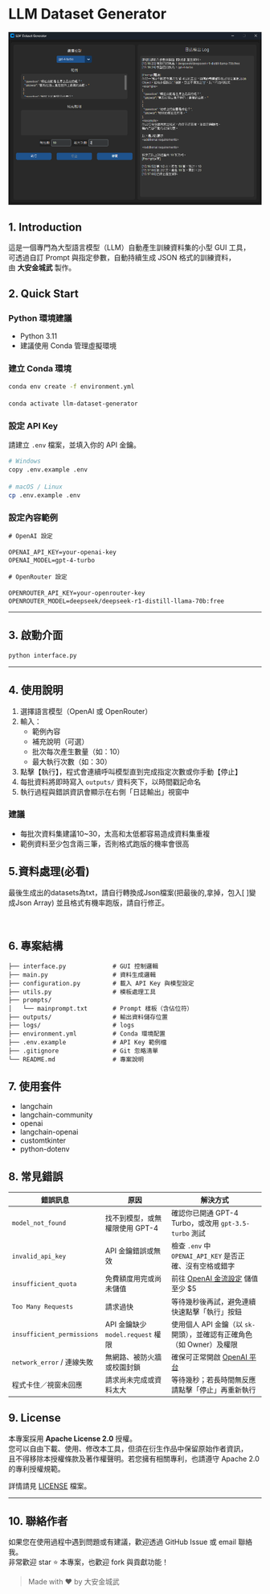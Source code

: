 # LLM Dataset Generator

![alt text](image.png)

## 1. Introduction

這是一個專門為大型語言模型（LLM）自動產生訓練資料集的小型 GUI 工具，  
可透過自訂 Prompt 與指定參數，自動持續生成 JSON 格式的訓練資料，  
由 **大安金城武** 製作。

## 2. Quick Start

### Python 環境建議

- Python 3.11
- 建議使用 Conda 管理虛擬環境

### 建立 Conda 環境

```bash
conda env create -f environment.yml

conda activate llm-dataset-generator
```

### 設定 API Key

請建立 `.env` 檔案，並填入你的 API 金鑰。

```bash
# Windows
copy .env.example .env

# macOS / Linux
cp .env.example .env
```

### 設定內容範例

```
# OpenAI 設定

OPENAI_API_KEY=your-openai-key
OPENAI_MODEL=gpt-4-turbo

# OpenRouter 設定

OPENROUTER_API_KEY=your-openrouter-key
OPENROUTER_MODEL=deepseek/deepseek-r1-distill-llama-70b:free
```

---

## 3. 啟動介面

```bash
python interface.py
```

---

## 4. 使用說明

1. 選擇語言模型（OpenAI 或 OpenRouter）
2. 輸入：
   - 範例內容
   - 補充說明（可選）
   - 批次每次產生數量（如：10）
   - 最大執行次數（如：30）
3. 點擊【執行】，程式會連續呼叫模型直到完成指定次數或你手動【停止】
4. 每批資料將即時寫入 `outputs/` 資料夾下，以時間戳記命名
5. 執行過程與錯誤資訊會顯示在右側「日誌輸出」視窗中

### 建議

- 每批次資料集建議10~30，太高和太低都容易造成資料集重複
- 範例資料至少包含兩三筆，否則格式跑版的機率會很高

## 5.資料處理(必看)

最後生成出的datasets為txt，請自行轉換成Json檔案(把最後的,拿掉，包入[ ]變成Json Array)
並且格式有機率跑版，請自行修正。


<br>

## 6. 專案結構

```
├── interface.py             # GUI 控制邏輯
├── main.py                  # 資料生成邏輯
├── configuration.py         # 載入 API Key 與模型設定
├── utils.py                 # 模板處理工具
├── prompts/
│   └── mainprompt.txt       # Prompt 樣板（含佔位符）
├── outputs/                 # 輸出資料儲存位置
├── logs/                    # logs
├── environment.yml          # Conda 環境配置
├── .env.example             # API Key 範例檔
├── .gitignore               # Git 忽略清單
└── README.md                # 專案說明
```

## 7. 使用套件

- langchain
- langchain-community
- openai
- langchain-openai
- customtkinter
- python-dotenv

## 8. 常見錯誤

| 錯誤訊息                       | 原因                          | 解決方式                                                                   |
| -------------------------- | --------------------------- | ---------------------------------------------------------------------- |
| `model_not_found`          | 找不到模型，或無權限使用 GPT-4          | 確認你已開通 GPT-4 Turbo，或改用 `gpt-3.5-turbo` 測試                              |
| `invalid_api_key`          | API 金鑰錯誤或無效                 | 檢查 `.env` 中 `OPENAI_API_KEY` 是否正確、沒有空格或錯字                              |
| `insufficient_quota`       | 免費額度用完或尚未儲值                 | 前往 [OpenAI 金流設定](https://platform.openai.com/account/billing) 儲值至少 \$5 |
| `Too Many Requests`        | 請求過快                        | 等待幾秒後再試，避免連續快速點擊「執行」按鈕                                                 |
| `insufficient_permissions` | API 金鑰缺少 `model.request` 權限 | 使用個人 API 金鑰（以 `sk-` 開頭），並確認有正確角色（如 Owner）及權限                           |
| `network_error` / 連線失敗     | 無網路、被防火牆或校園封鎖               | 確保可正常開啟 [OpenAI 平台](https://platform.openai.com)                       |
| 程式卡住／視窗未回應                 | 請求尚未完成或資料太大                 | 等待幾秒；若長時間無反應請點擊「停止」再重新執行                                               |

## 9. License

本專案採用 **Apache License 2.0** 授權。  
您可以自由下載、使用、修改本工具，但須在衍生作品中保留原始作者資訊，  
且不得移除本授權條款及著作權聲明。若您擁有相關專利，也請遵守 Apache 2.0 的專利授權規範。

詳情請見 [LICENSE](LICENSE) 檔案。

---

## 10. 聯絡作者

如果您在使用過程中遇到問題或有建議，歡迎透過 GitHub Issue 或 email 聯絡我。  
非常歡迎 star ⭐️ 本專案，也歡迎 fork 與貢獻功能！

> Made with ❤️ by 大安金城武
